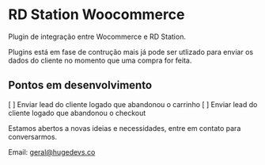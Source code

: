 # RD Station Woocommerce
Plugin de integração entre Wocommerce e RD Station.

Plugins está em fase de contrução mais já pode ser utlizado para enviar os dados do cliente no momento que uma compra for feita.


## Pontos em desenvolvimento

[ ] Enviar lead do cliente logado que abandonou o carrinho
[ ] Enviar lead do cliente logado que abandonou o checkout


Estamos abertos a novas ideias e necessidades, entre em contato para conversarmos.

Email: geral@hugedevs.co